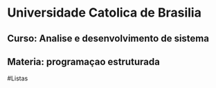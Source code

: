 # Universidade Catolica de Brasilia 
## Curso: Analise e desenvolvimento de sistema
## Materia: programaçao estruturada

#Listas

